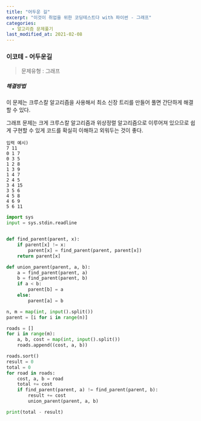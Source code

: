 ```yaml
---
title: "어두운 길"
excerpt: "이것이 취업을 위한 코딩테스트다 with 파이썬 - 그래프"
categories:
  - 알고리즘 문제풀기
last_modified_at: 2021-02-08
---
```


### 이코테 - 어두운길

> 문제유형 : 그래프

##### 해결방법 

이 문제는 크루스칼 알고리즘을 사용해서 최소 신장 트리를 만들어 풀면 간단하게 해결할 수 있다.

그래프 문제는 크게 크루스칼 알고리즘과 위상정렬 알고리즘으로 이루어져 있으므로 쉽게 구현할 수 있게 코드를 확실히 이해하고 외워두는 것이 좋다.

```
입력 예시)
7 11
0 1 7
0 3 5
1 2 8
1 3 9
1 4 7
2 4 5
3 4 15
3 5 6
4 5 8
4 6 9
5 6 11
```

```python
import sys
input = sys.stdin.readline


def find_parent(parent, x):
    if parent[x] != x:
        parent[x] = find_parent(parent, parent[x])
    return parent[x]

def union_parent(parent, a, b):
    a = find_parent(parent, a)
    b = find_parent(parent, b)
    if a < b:
        parent[b] = a
    else:
        parent[a] = b

n, m = map(int, input().split())
parent = [i for i in range(n)]

roads = []
for i in range(m):
    a, b, cost = map(int, input().split())
    roads.append((cost, a, b))

roads.sort()
result = 0
total = 0
for road in roads:
    cost, a, b = road
    total += cost
    if find_parent(parent, a) != find_parent(parent, b):
        result += cost
        union_parent(parent, a, b)

print(total - result)

```